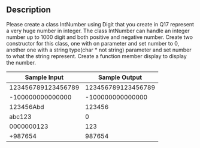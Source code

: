 ## Description

Please create a class IntNumber using Digit that you create in Q17 represent a very huge number in integer.
The class IntNumber can handle an integer number up to 1000 digit and both positive and negative number.
Create two constructor for this class, one with on parameter and set number to 0, another one with a string type(char * not string) parameter and set number to what the string represent.
Create a function member display to display the number.


|Sample Input |Sample Output|
| - | - |
|123456789123456789|123456789123456789|
|-100000000000000|-100000000000000|
|123456Abd|123456|
|abc123|0|
|0000000123|123|
|+987654|987654|
